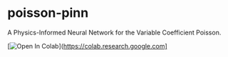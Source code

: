 # poisson-pinn

A Physics-Informed Neural Network for the Variable Coefficient Poisson.

[![Open In Colab](https://colab.research.google.com/assets/colab-badge.svg)](https://colab.research.google.com]

